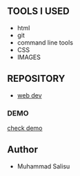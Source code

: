 ## TOOLS I USED
- html
- git
- command line tools
- CSS
- IMAGES
## REPOSITORY
- [web dev](https://github.com/Muha-coder-dev/Ajeyo-APP)

### DEMO
[check demo](https://muha-coder-dev.github.io/Ajeyo-APP/)
## Author
- Muhammad Salisu
